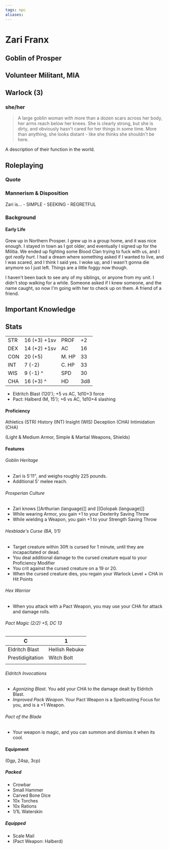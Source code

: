 ```yaml
---
tags: npc
aliases:
---
```

# Zari Franx
## Goblin of Prosper
## Volunteer Militant, MIA
## Warlock (3)
### she/her

> A large goblin woman with more than a dozen scars across her body, her arms reach below her knees. She is clearly strong, but she is dirty, and obviously hasn't cared for her things in some time. More than anything, she looks distant - like she thinks she shouldn't be here. 

A description of their function in the world.

## Roleplaying
### Quote

### Mannerism & Disposition
Zari is...
	- SIMPLE
	- SEEKING
	- REGRETFUL

### Background
#### Early Life

Grew up in Northern Prosper. I grew up in a group home, and it was nice enough. I stayed in town as I got older, and eventually I signed up for the Militia. We ended up fighting some Blood Clan trying to fuck with us, and I got *really hurt*. I had a dream where something asked if I wanted to live, and I was scared, and I think I said yes. I woke up, and I wasn't gonna die anymore so I just left. Things are a little foggy now though. 

I haven't been back to see any of my siblings, or anyone from my unit. I didn't stop walking for a while. Someone asked if I knew someone, and the name caught, so now I'm going with her to check up on them. A friend of a friend.

## Important Knowledge

## Stats
|     |              |       |     |
| --- | ------------ | ----- | --- |
| STR | 16 (+3) +1sv | PROF  | +2  |
| DEX | 14 (+2) +1sv | AC    | 16  |
| CON | 20 (+5)      | M. HP | 33  |
| INT | 7  (-2)      | C. HP | 33  |
| WIS | 9  (-1) ^    | SPD   | 30  |
| CHA | 16 (+3) ^    | HD    | 3d8 |

- Eldritch Blast (120'); +5 vs AC, 1d10+3 force
- Pact: Halberd (M, 15'); +6 vs AC, 1d10+4 slashing

#### Proficiency

Athletics (STR)
History (INT)
Insight (WIS)
Deception (CHA)
Intimidation (CHA)

(Light & Medium Armor, Simple & Martial Weapons, Shields)

#### Features
###### Goblin Heritage
- Zari is 5'11", and weighs roughly 225 pounds.
- Additional 5' melee reach.

###### Prosperian Culture
- Zari knows [[Arthurian (language)]] and [[Golopak (language)]]
- While wearing Armor, you gain +1 to your Dexterity Saving Throw
- While wielding a Weapon, you gain +1 to your Strength Saving Throw

###### Hexblade's Curse (BA, 1/1)
- Target creature within 30ft is cursed for 1 minute, until they are incapacitated or dead.
- You deal additional damage to the cursed creature equal to your Proficiency Modifier
- You crit against the cursed creature on a 19 or 20.
- When the cursed creature dies, you regain your Warlock Level + CHA in Hit Points

###### Hex Warrior
- When you attack with a Pact Weapon, you may use your CHA for attack and damage rolls.

###### Pact Magic (2/2) +5, DC 13

| C                | 1              |
| ---------------- | -------------- |
| Eldritch Blast   | Hellish Rebuke |
| Prestidigitation | Witch Bolt     |
|                  |                |

###### Eldritch Invocations
- *Agonizing Blast*. You add your CHA to the damage dealt by Eldritch Blast.
- *Improved Pack Weapon*. Your Pact Weapon is a Spellcasting Focus for you, and is a +1 Weapon.

###### Pact of the Blade
- Your weapon is magic, and you can summon and dismiss it when its cool.

#### Equipment
(0gp, 24sp, 3cp)

##### Packed
- Crowbar
- Small Hammer
- Carved Bone Dice
- 10x Torches
- 10x Rations
- 1/1L Waterskin

##### Equipped
- Scale Mail
- (Pact Weapon: Halberd)